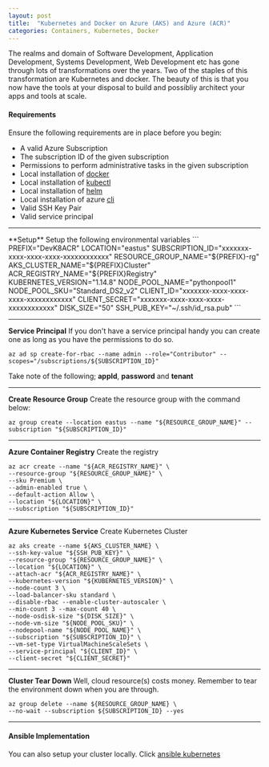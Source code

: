 ```yaml
---
layout: post
title:  "Kubernetes and Docker on Azure (AKS) and Azure (ACR)"
categories: Containers, Kubernetes, Docker
---
```


The realms and domain of Software Development,  Application Development, Systems Development, Web Development etc has gone through lots
of transformations over the years. Two of the staples of this transformation are Kubernetes and docker. The beauty of this is that you
now have the tools at your disposal to build and possibliy architect your apps and tools at scale. 

#### **Requirements**
Ensure the following requirements are in place before you begin:

* A valid Azure Subscription
* The subscription ID of the given subscription
* Permissions to perform administrative tasks in the given subscription 
* Local installation of [docker](https://docs.docker.com/install)
* Local installation of [kubectl](https://kubernetes.io/docs/tasks/tools/install-kubectl)
* Local installation of [helm](https://helm.sh/docs/intro/install)
* Local installation of azure [cli](https://docs.microsoft.com/en-us/cli/azure/install-azure-cli?view=azure-cli-latest)
* Valid SSH Key Pair
* Valid service principal 

<hr>
**Setup**
Setup the following environmental variables
```
PREFIX="DevK8ACR"
LOCATION="eastus"
SUBSCRIPTION_ID="xxxxxxx-xxxx-xxxx-xxxx-xxxxxxxxxxxx"
RESOURCE_GROUP_NAME="${PREFIX}-rg"
AKS_CLUSTER_NAME="${PREFIX}Cluster"
ACR_REGISTRY_NAME="${PREFIX}Registry"
KUBERNETES_VERSION="1.14.8"
NODE_POOL_NAME="pythonpool1"
NODE_POOL_SKU="Standard_DS2_v2"
CLIENT_ID="xxxxxxx-xxxx-xxxx-xxxx-xxxxxxxxxxxx"
CLIENT_SECRET="xxxxxxx-xxxx-xxxx-xxxx-xxxxxxxxxxxx"
DISK_SIZE="50"
SSH_PUB_KEY="~/.ssh/id_rsa.pub"
```
<hr>

**Service Principal**
If you don't have a service principal handy you can create one as long as you have the permissions to do so.
```
az ad sp create-for-rbac --name admin --role="Contributor" --scopes="/subscriptions/${SUBSCRIPTION_ID}"
```
Take note of the following; **appId**, **password** and **tenant**
<hr>

**Create Resource Group**
Create the resource group with the command below:
```
az group create --location eastus --name "${RESOURCE_GROUP_NAME}" --subscription "${SUBSCRIPTION_ID}"
```
<hr>

**Azure Container Registry**
Create the registry
```
az acr create --name "${ACR_REGISTRY_NAME}" \
--resource-group "${RESOURCE_GROUP_NAME}" \
--sku Premium \
--admin-enabled true \
--default-action Allow \
--location "${LOCATION}" \
--subscription "${SUBSCRIPTION_ID}" 
```
<hr>


**Azure Kubernetes Service**
Create Kubernetes Cluster
```
az aks create --name ${AKS_CLUSTER_NAME} \
--ssh-key-value "${SSH_PUB_KEY}" \
--resource-group "${RESOURCE_GROUP_NAME}" \
--location "${LOCATION}" \
--attach-acr "${ACR_REGISTRY_NAME}" \
--kubernetes-version "${KUBERNETES_VERSION}" \
--node-count 3 \
--load-balancer-sku standard \
--disable-rbac --enable-cluster-autoscaler \
--min-count 3 --max-count 40 \
--node-osdisk-size "${DISK_SIZE}" \
--node-vm-size "${NODE_POOL_SKU}" \
--nodepool-name "${NODE_POOL_NAME}" \
--subscription "${SUBSCRIPTION_ID}" \
--vm-set-type VirtualMachineScaleSets \
--service-principal "${CLIENT_ID}" \
--client-secret "${CLIENT_SECRET}"
```
<hr>


**Cluster Tear Down**
Well, cloud resource(s) costs money. Remember to tear the environment down when you are through.
```
az group delete --name ${RESOURCE_GROUP_NAME} \
--no-wait --subscription ${SUBSCRIPTION_ID} --yes
```
<hr>



#### **Ansible Implementation**
You can also setup your cluster locally. Click [ansible kubernetes](https://github.com/uonyekwuluje/ansible-kubernetes)
